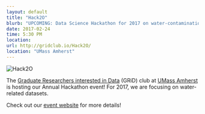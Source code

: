 ```yaml
---
layout: default
title: "Hack2O"
blurb: "UPCOMING: Data Science Hackathon for 2017 on water-contamination datasets"
date: 2017-02-24
time: 5:30 PM
location:
url: http://gridclub.io/Hack2O/
location: "UMass Amherst"
---
```


![Hack2O](http://gridclub.io/Hack2O/assets/hack2ologo.png)

The [Graduate Researchers interested in Data](http://www.gridclub.io) (GRiD) club at [UMass Amherst](http://www.umass.edu) is hosting our Annual Hackathon event! For 2017, we are focusing on water-related datasets.



Check out our [event website](http://gridclub.io/Hack2O/)  for more details!

